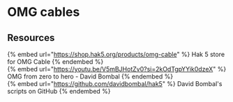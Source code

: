 # OMG cables

## Resources

{% embed url="https://shop.hak5.org/products/omg-cable" %} Hak 5 store for OMG Cable {% endembed %}  
{% embed url="https://youtu.be/V5mBJHotZv0?si=2kOdTgpYYik0dzeX" %} OMG from zero to hero - David Bombal {% endembed %}  
{% embed url="https://github.com/davidbombal/hak5" %} David Bombal's scripts on GitHub {% endembed %}  
